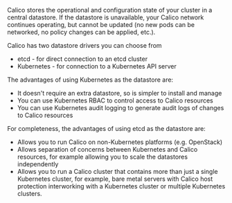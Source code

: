 Calico stores the operational and configuration state of your cluster in a central datastore. If the datastore is unavailable, your Calico network continues operating, but cannot be updated (no new pods can be networked, no policy changes can be applied, etc.).

Calico has two datastore drivers you can choose from
- etcd - for direct connection to an etcd cluster
- Kubernetes - for connection to a Kubernetes API server

The advantages of using Kubernetes as the datastore are:
- It doesn't require an extra datastore, so is simpler to install and manage
- You can use Kubernetes RBAC to control access to Calico resources
- You can use Kubernetes audit logging to generate audit logs of changes to Calico resources

For completeness, the advantages of using etcd as the datastore are:
- Allows you to run Calico on non-Kubernetes platforms (e.g. OpenStack)
- Allows separation of concerns between Kubernetes and Calico resources, for example allowing you to scale the datastores independently
- Allows you to run a Calico cluster that contains more than just a single Kubernetes cluster, for example, bare metal servers with Calico host protection interworking with a Kubernetes cluster or multiple Kubernetes clusters.
